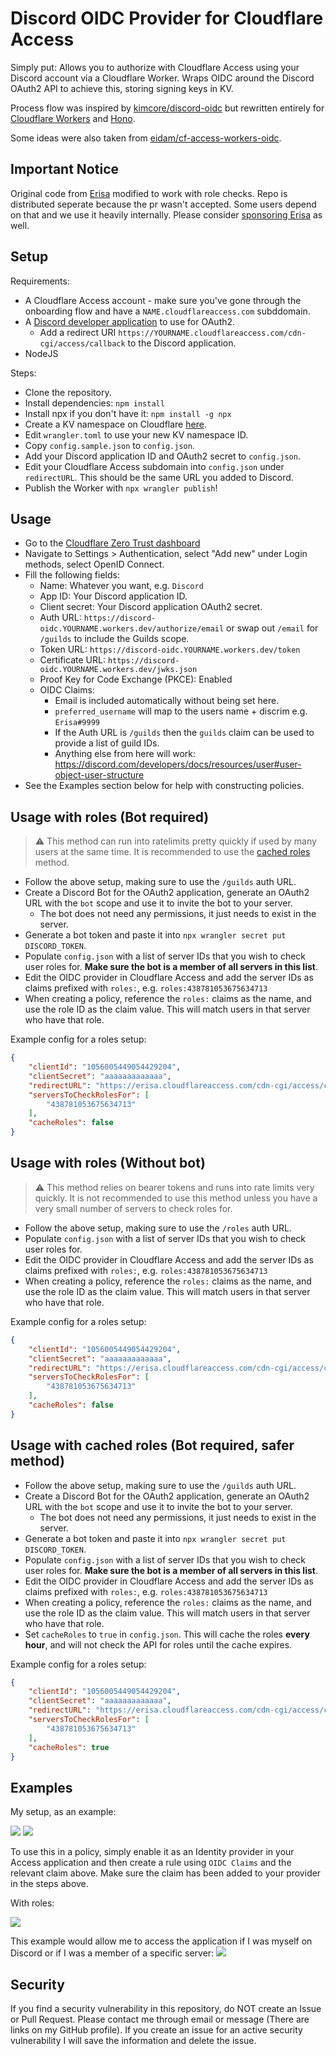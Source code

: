 # Discord OIDC Provider for Cloudflare Access

Simply put: Allows you to authorize with Cloudflare Access using your Discord account via a Cloudflare Worker. Wraps OIDC around the Discord OAuth2 API to achieve this, storing signing keys in KV. 

Process flow was inspired by [kimcore/discord-oidc](https://github.com/kimcore/discord-oidc) but rewritten entirely for [Cloudflare Workers](https://workers.cloudflare.com/) and [Hono](https://honojs.dev/).

Some ideas were also taken from [eidam/cf-access-workers-oidc](https://github.com/eidam/cf-access-workers-oidc).

## Important Notice

Original code from [Erisa](https://github.com/Erisa/discord-oidc-worker) modified to work with role checks.
Repo is distributed seperate because the pr wasn't accepted.
Some users depend on that and we use it heavily internally.
Please consider [sponsoring Erisa](https://github.com/sponsors/Erisa) as well.

## Setup

Requirements:
- A Cloudflare Access account - make sure you've gone through the onboarding flow and have a `NAME.cloudflareaccess.com` subddomain.
- A [Discord developer application](https://discord.com/developers/applications) to use for OAuth2.
    - Add a redirect URI `https://YOURNAME.cloudflareaccess.com/cdn-cgi/access/callback` to the Discord application.
- NodeJS

Steps:
- Clone the repository.
- Install dependencies: `npm install`
- Install npx if you don't have it: `npm install -g npx`
- Create a KV namespace on Cloudflare [here](https://dash.cloudflare.com/?to=/:account/workers/kv/namespaces).
- Edit `wrangler.toml` to use your new KV namespace ID.
- Copy `config.sample.json` to `config.json`.
- Add your Discord application ID and OAuth2 secret to `config.json`.
- Edit your Cloudflare Access subdomain into `config.json` under `redirectURL`. This should be the same URL you added to Discord.
- Publish the Worker with `npx wrangler publish`!

## Usage

- Go to the [Cloudflare Zero Trust dashboard](https://one.dash.cloudflare.com)
- Navigate to Settings > Authentication, select "Add new" under Login methods, select OpenID Connect.
- Fill the following fields:
    - Name: Whatever you want, e.g. `Discord`
    - App ID: Your Discord application ID.
    - Client secret: Your Discord application OAuth2 secret.
    - Auth URL: `https://discord-oidc.YOURNAME.workers.dev/authorize/email` or swap out `/email` for `/guilds` to include the Guilds scope.
    - Token URL:  `https://discord-oidc.YOURNAME.workers.dev/token`
    - Certificate URL: `https://discord-oidc.YOURNAME.workers.dev/jwks.json`
    - Proof Key for Code Exchange (PKCE): Enabled
    - OIDC Claims:
        - Email is included automatically without being set here.
        - `preferred_username` will map to the users name + discrim e.g. `Erisa#9999`
        - If the Auth URL is `/guilds` then the `guilds` claim can be used to provide a list of guild IDs.
        - Anything else from here will work: https://discord.com/developers/docs/resources/user#user-object-user-structure
- See the Examples section below for help with constructing policies.

## Usage with roles (Bot required)
> :warning: This method can run into ratelimits pretty quickly if used by many users at the same time. It is recommended to use the [cached roles](#usage-with-cached-roles-bot-required-safer-method) method.

- Follow the above setup, making sure to use the `/guilds` auth URL.
- Create a Discord Bot for the OAuth2 application, generate an OAuth2 URL with the `bot` scope and use it to invite the bot to your server.
    - The bot does not need any permissions, it just needs to exist in the server.
- Generate a bot token and paste it into `npx wrangler secret put DISCORD_TOKEN`.
- Populate `config.json` with a list of server IDs that you wish to check user roles for. **Make sure the bot is a member of all servers in this list**.
- Edit the OIDC provider in Cloudflare Access and add the server IDs as claims prefixed with `roles:`, e.g. `roles:438781053675634713`
- When creating a policy, reference the `roles:` claims as the name, and use the role ID as the claim value. This will match users in that server who have that role.

Example config for a roles setup:
```json
{
    "clientId": "1056005449054429204",
    "clientSecret": "aaaaaaaaaaaaa",
    "redirectURL": "https://erisa.cloudflareaccess.com/cdn-cgi/access/callback",
    "serversToCheckRolesFor": [
        "438781053675634713"
    ],
    "cacheRoles": false
}
```

## Usage with roles (Without bot)
> :warning: This method relies on bearer tokens and runs into rate limits very quickly. It is not recommended to use this method unless you have a very small number of servers to check roles for.

- Follow the above setup, making sure to use the `/roles` auth URL.
- Populate `config.json` with a list of server IDs that you wish to check user roles for.
- Edit the OIDC provider in Cloudflare Access and add the server IDs as claims prefixed with `roles:`, e.g. `roles:438781053675634713`
- When creating a policy, reference the `roles:` claims as the name, and use the role ID as the claim value. This will match users in that server who have that role.

Example config for a roles setup:
```json
{
    "clientId": "1056005449054429204",
    "clientSecret": "aaaaaaaaaaaaa",
    "redirectURL": "https://erisa.cloudflareaccess.com/cdn-cgi/access/callback",
    "serversToCheckRolesFor": [
        "438781053675634713"
    ],
    "cacheRoles": false
}
```

## Usage with cached roles (Bot required, safer method)
- Follow the above setup, making sure to use the `/guilds` auth URL.
- Create a Discord Bot for the OAuth2 application, generate an OAuth2 URL with the `bot` scope and use it to invite the bot to your server.
    - The bot does not need any permissions, it just needs to exist in the server.
- Generate a bot token and paste it into `npx wrangler secret put DISCORD_TOKEN`.
- Populate `config.json` with a list of server IDs that you wish to check user roles for. **Make sure the bot is a member of all servers in this list**.
- Edit the OIDC provider in Cloudflare Access and add the server IDs as claims prefixed with `roles:`, e.g. `roles:438781053675634713`
- When creating a policy, reference the `roles:` claims as the name, and use the role ID as the claim value. This will match users in that server who have that role.
- Set `cacheRoles` to `true` in `config.json`. This will cache the roles **every hour**, and will not check the API for roles until the cache expires.

Example config for a roles setup:
```json
{
    "clientId": "1056005449054429204",
    "clientSecret": "aaaaaaaaaaaaa",
    "redirectURL": "https://erisa.cloudflareaccess.com/cdn-cgi/access/callback",
    "serversToCheckRolesFor": [
        "438781053675634713"
    ],
    "cacheRoles": true
}
```

## Examples
My setup, as an example:

![](https://up.erisa.uk/firefox_5978jWH1ti.png)
![](https://up.erisa.uk/firefox_9Hzgvt2FiP.png)

To use this in a policy, simply enable it as an Identity provider in your Access application and then create a rule using `OIDC Claims` and the relevant claim above. Make sure the claim has been added to your provider in the steps above.

With roles:

![](https://up.erisa.uk/firefox_rfqxMIRj8t.png)

This example would allow me to access the application if I was myself on Discord or if I was a member of a specific server:
![](https://up.erisa.uk/firefox_1w0BXtk80X.png)

## Security

If you find a security vulnerability in this repository, do NOT create an Issue or Pull Request. Please contact me through email or message (There are links on my GitHub profile). If you create an issue for an active security vulnerability I will save the information and delete the issue.
